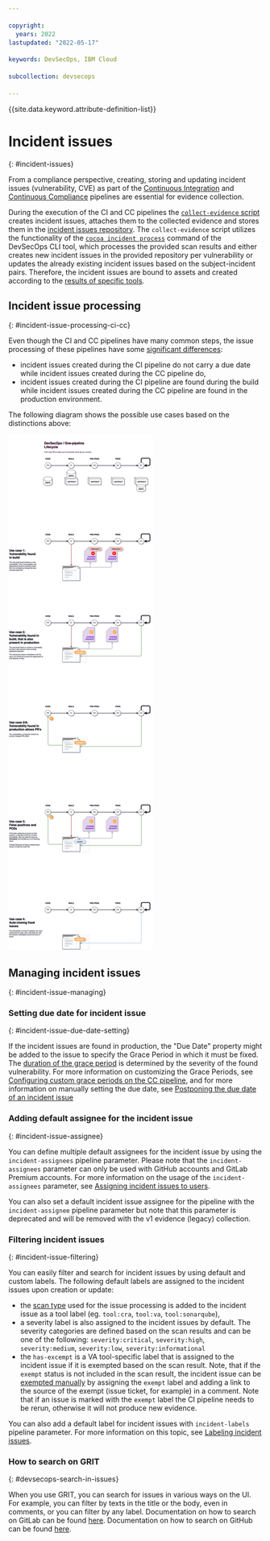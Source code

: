 ```yaml
---

copyright:
  years: 2022
lastupdated: "2022-05-17"

keywords: DevSecOps, IBM Cloud

subcollection: devsecops

---
```


{{site.data.keyword.attribute-definition-list}}

# Incident issues
{: #incident-issues}

From a compliance perspective, creating, storing and updating incident issues (vulnerability, CVE) as part of the [Continuous Integration](/docs/devsecops?topic=devsecops-cd-devsecops-ci-pipeline) and [Continuous Compliance](/docs/devsecops?topic=devsecops-devsecops-cc-pipeline) pipelines are essential for evidence collection. 

During the execution of the CI and CC pipelines the [`collect-evidence` script](/docs/devsecops?topic=devsecops-devsecops-collect-evidence) creates incident issues, attaches them to the collected evidence and stores them in the [incident issues repository](/docs/devsecops?topic=devsecops-tutorial-cd-devsecops#devsecops-ci-tool-integration-issues).
The `collect-evidence` script utilizes the functionality of the [`cocoa incident process`](/docs/devsecops?topic=devsecops-cd-devsecops-cli#incident-process) command of the DevSecOps CLI tool, which processes the provided scan results and either creates new incident issues in the provided repository per vulnerability or updates the already existing incident issues based on the subject-incident pairs. 
Therefore, the incident issues are bound to assets and created according to the [results of specific tools](/docs/devsecops?topic=devsecops-devsecops-issues-due-date#processing-results-issues).

## Incident issue processing
{: #incident-issue-processing-ci-cc}

Even though the CI and CC pipelines have many common steps, the issue processing of these pipelines have some [significant differences](/docs/devsecops?topic=devsecops-devsecops-issues-due-date#due-date-ci-cc):
* incident issues created during the CI pipeline do not carry a due date while incident issues created during the CC pipeline do,
* incident issues created during the CI pipeline are found during the build while incident issues created during the CC pipeline are found in the production environment.

The following diagram shows the possible use cases based on the distinctions above:

![Vulnerability usecases flow](images/devsecops-vulnerability-usecases-flow.png "Vulnerability usecases flow")

## Managing incident issues
{: #incident-issue-managing}

### Setting due date for incident issue
{: #incident-issue-due-date-setting}

If the incident issues are found in production, the "Due Date" property might be added to the issue to specify the Grace Period in which it must be fixed. The [duration of the grace period](https://cloud.ibm.com/docs/devsecops?topic=devsecops-devsecops-issues-due-date#grace-period-duration) is determined by the severity of the found vulnerability. 
For more information on customizing the Grace Periods, see [Configuring custom grace periods on the CC pipeline](/docs/devsecops?topic=devsecops-configure-custom-grace-period), and for more information on manually setting the due date, see [Postponing the due date of an incident issue](/docs/devsecops?topic=devsecops-due-date-postpone)

### Adding default assignee for the incident issue
{: #incident-issue-assignee}

You can define multiple default assignees for the incident issue by using the `incident-assignees` pipeline parameter. Please note that the `incident-assignees` parameter can only be used with GitHub accounts and GitLab Premium accounts. For more information on the usage of the `incident-assignees` parameter, see [Assigning incident issues to users](/docs/devsecops?topic=devsecops-assign-incident-issues).

You can also set a default incident issue assignee for the pipeline with the `incident-assignee` pipeline parameter but note that this parameter is deprecated and will be removed with the v1 evidence (legacy) collection.

### Filtering incident issues
{: #incident-issue-filtering}

You can easily filter and search for incident issues by using default and custom labels. The following default labels are assigned to the incident issues upon creation or update: 
- the [scan type](/docs/devsecops?topic=devsecops-devsecops-issues-due-date#due-date-supported-tools) used for the issue processing is added to the incident issue as a tool label (eg. `tool:cra`, `tool:va`, `tool:sonarqube`),
- a severity label is also assigned to the incident issues by default. The severity categories are defined based on the scan results and can be one of the following: `severity:critical`, `severity:high`, `severity:medium`, `severity:low`, `severity:informational`
- the `has-excempt` is a VA tool-specific label that is assigned to the incident issue if it is exempted based on the scan result. Note, that if the `exempt` status is not included in the scan result, the incident issue can be [exempted manually](/docs/devsecops?topic=devsecops-devsecops-issues-due-date#due-date-issue-options-exempt) by assigning the `exempt` label and adding a link to the source of the exempt (issue ticket, for example) in a comment. Note that if an issue is marked with the `exempt` label the CI pipeline needs to be rerun, otherwise it will not produce new evidence.

You can also add a default label for incident issues with `incident-labels` pipeline parameter. For more information on this topic, see [Labeling incident issues](/docs/devsecops?topic=devsecops-label-incident-issues).

### How to search on GRIT
{: #devsecops-search-in-issues}

When you use GRIT, you can search for issues in various ways on the UI. For example, you can filter by texts in the title or the body, even in comments, or you can filter by any label. 
Documentation on how to search on GitLab can be found [here](https://docs.gitlab.com/ee/user/search/#search-issues-and-merge-requests).
Documentation on how to search on GitHub can be found [here](https://docs.github.com/en/search-github/searching-on-github/searching-issues-and-pull-requests).

